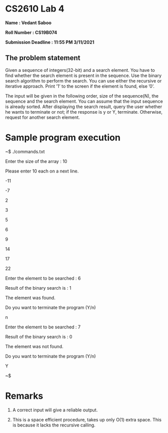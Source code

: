 # CS2610 Lab 4

**Name : Vedant Saboo**

**Roll Number : CS19B074**

**Submission Deadline : 11:55 PM 3/11/2021**


## The problem statement

Given a sequence of integers(32-bit) and a search element. You have to find whether the search
element is present in the sequence. Use the binary search algorithm to perform the search. You
can use either the recursive or iterative approach. Print ’1’ to the screen if the element is found,
else ’0’.

The input will be given in the following order, size of the sequence(N), the sequence and the
search element. You can assume that the input sequence is already sorted. After displaying the
search result, query the user whether he wants to terminate or not; if the response is y or Y,
terminate. Otherwise, request for another search element.

# Sample program execution

~$ ./commands.txt

Enter the size of the array : 10

Please enter 10 each on a next line.

-11

-7

2

3

5

6

9

14

17

22

Enter the element to be searched : 6

Result of the binary search is : 1

The element was found.

Do you want to terminate the program (Y/n)

n

Enter the element to be searched : 7

Result of the binary search is : 0

The element was not found.

Do you want to terminate the program (Y/n)

Y

~$

# Remarks

1. A correct input will give a reliable output.

2. This is a space efficient procedure, takes up only O(1) extra space. This is because it lacks the recursive calling.

